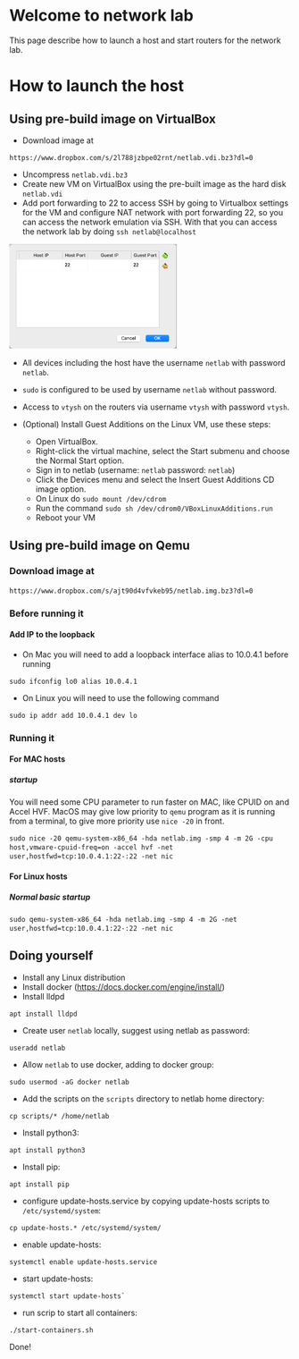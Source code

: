 # Welcome to network lab
This page describe how to launch a host and start routers for the network lab.

# How to launch the host


## Using pre-build image on VirtualBox
- Download image at
```
https://www.dropbox.com/s/2l788jzbpe02rnt/netlab.vdi.bz3?dl=0
```
* Uncompress `netlab.vdi.bz3`
* Create new VM on VirtualBox using the pre-built image as the hard disk `netlab.vdi`
* Add port forwarding to 22 to access SSH by going to Virtualbox settings for the VM and configure NAT network with port forwarding 22, so you can access the network emulation via SSH. With that you can access the network lab by doing `ssh netlab@localhost`

<img src="https://github.com/brnuts/netlab/blob/main/Port-foward-example-Virtualbox.png" width="300"/>

* All devices including the host have the username `netlab` with password `netlab`.
* `sudo` is configured to be used by username `netlab` without password.
* Access to `vtysh` on the routers via username `vtysh` with password `vtysh`.

* (Optional) Install Guest Additions on the Linux VM, use these steps:
   * Open VirtualBox.
   * Right-click the virtual machine, select the Start submenu and choose the Normal Start option.
   * Sign in to netlab (username: `netlab` password: `netlab`)
   * Click the Devices menu and select the Insert Guest Additions CD image option.
   * On Linux do `sudo mount /dev/cdrom`
   * Run the command `sudo sh /dev/cdrom0/VBoxLinuxAdditions.run`
   * Reboot your VM


## Using pre-build image on Qemu
### Download image at
```
https://www.dropbox.com/s/ajt90d4vfvkeb95/netlab.img.bz3?dl=0
```
### Before running it
#### Add IP to the loopback
* On Mac you will need to add a loopback interface alias to 10.0.4.1 before running
```
sudo ifconfig lo0 alias 10.0.4.1
```
* On Linux you will need to use the following command
```
sudo ip addr add 10.0.4.1 dev lo
```

### Running it

#### For MAC hosts
##### startup
You will need some CPU parameter to run faster on MAC, like CPUID on and Accel HVF. MacOS may give low priority to `qemu` program as it is running from a terminal, to give more priority use `nice -20` in front.
```
sudo nice -20 qemu-system-x86_64 -hda netlab.img -smp 4 -m 2G -cpu host,vmware-cpuid-freq=on -accel hvf -net user,hostfwd=tcp:10.0.4.1:22-:22 -net nic
```

#### For Linux hosts
##### Normal basic startup
```
sudo qemu-system-x86_64 -hda netlab.img -smp 4 -m 2G -net user,hostfwd=tcp:10.0.4.1:22-:22 -net nic
```

## Doing yourself
- Install any Linux distribution
- Install docker (https://docs.docker.com/engine/install/)
- Install lldpd
```
apt install lldpd
```
- Create user `netlab` locally, suggest using netlab as password:
```
useradd netlab
```
- Allow `netlab` to use docker, adding to docker group:
```
sudo usermod -aG docker netlab
```
- Add the scripts on the `scripts` directory to netlab home directory:
```
cp scripts/* /home/netlab
```
- Install python3:
```
apt install python3
```
- Install pip:
```
apt install pip
```
- configure update-hosts.service by copying update-hosts scripts to `/etc/systemd/system`:
```
cp update-hosts.* /etc/systemd/system/
```
- enable update-hosts: 
```
systemctl enable update-hosts.service
```
- start update-hosts:
```
systemctl start update-hosts`
```
- run scrip to start all containers:
```
./start-containers.sh
```

Done!

